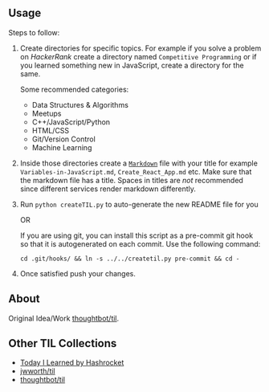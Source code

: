 ## Usage

Steps to follow:

1. Create directories for specific topics. For example if you solve a problem on 
	*HackerRank* create a directory named `Competitive Programming` or if you 
	learned something new in JavaScript, create a directory for the same.

	Some recommended categories:

	- Data Structures & Algorithms
	- Meetups
	- C++/JavaScript/Python
	- HTML/CSS
	- Git/Version Control
	- Machine Learning

2. Inside those directories create a [`Markdown`](https://www.markdownguide.org/basic-syntax/) 
	file with your title for example `Variables-in-JavaScript.md`, 
	`Create_React_App.md` etc. Make sure that the markdown file has a title. 
	Spaces in titles are _not_ recommended since different services render 
	markdown differently.

3. Run `python createTIL.py` to auto-generate the new README file for you 
	
	OR
	
	If you are using git, you can install this script as a pre-commit git hook so 
	that it is autogenerated on each commit. Use the following command:

	`cd .git/hooks/ && ln -s ../../createtil.py pre-commit && cd -`
 
4. Once satisfied push your changes.

## About

Original Idea/Work [thoughtbot/til](https://github.com/thoughtbot/til).

## Other TIL Collections

* [Today I Learned by Hashrocket](https://til.hashrocket.com)
* [jwworth/til](https://github.com/jwworth/til)
* [thoughtbot/til](https://github.com/thoughtbot/til)
